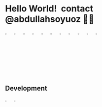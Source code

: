 # Hello World! ‎ contact @abdullahsoyuoz 👨‍💻
<a href="mailto:abdullahsoyuoz@gmail.com"><img src="https://cdn2.iconfinder.com/data/icons/social-icons-33/128/Google-512.png" width="3.5%"/></a> &nbsp;
<a href="mailto:abdullahsoyuoz@hotmail.com"><img src="https://cdn4.iconfinder.com/data/icons/social-media-logos-6/512/78-microsoft-512.png" width="3.5%"/></a> &nbsp;
<a href="mailto:abdullahsoyuoz@icloud.com"><img src="https://cdn2.iconfinder.com/data/icons/social-icons-33/128/Apple-512.png" width="3.5%"/></a> &nbsp;
[<img src="https://cdn2.iconfinder.com/data/icons/social-media-2285/512/1_Linkedin_unofficial_colored_svg-1024.png" width="3.5%"/>](https://www.linkedin.com/in/abdullahsoyuoz/)  &nbsp;
[<img src="https://cdn2.iconfinder.com/data/icons/social-media-2285/512/1_Instagram_colored_svg_1-1024.png" width="3.5%"/>](https://www.instagram.com/abdullahsoyuoz/)  &nbsp;
[<img src="https://cdn2.iconfinder.com/data/icons/social-media-2285/512/1_Twitter_colored_svg-1024.png" width="3.5%"/>](https://twitter.com/abdullahsoyuoz)  &nbsp;
[<img src="https://cdn2.iconfinder.com/data/icons/social-media-2285/512/1_Facebook2_colored_svg-1024.png" width="3.5%"/>](https://www.facebook.com/abdullahsoyuoz)  &nbsp;
[<img src="https://cdn2.iconfinder.com/data/icons/social-media-2285/512/1_Youtube_colored_svg-1024.png" width="3.5%"/>](https://www.youtube.com/@abdullahsoyuoz)  &nbsp;
[<img src="https://cdn1.iconfinder.com/data/icons/apps-9/64/pexels-apps-platform-512.png" width="3.5%"/>](https://www.pexels.com/tr-tr/@abdullah-soyuoz-137934832/)  &nbsp;
[<img src="https://cdn2.iconfinder.com/data/icons/gaming-platforms-logo-shapes/250/steam_logo-256.png" width="3.5%"/>](https://steamcommunity.com/id/abdullahsoyuoz/)  &nbsp;
[<img src="https://cdn4.iconfinder.com/data/icons/office-and-business-conceptual-flat/169/6-512.png" width="3.5%"/>](https://lichess.org/@/abdullahsoyuoz)  &nbsp;
## Development
<img src="https://img.icons8.com/?size=512&id=7I3BjCqe9rjG&format=png" width="3.5%"/>  &nbsp;
<img src="https://seeklogo.com/images/L/laravel-logo-41EC1D4C3F-seeklogo.com.png" width="3.5%"/>  &nbsp;
